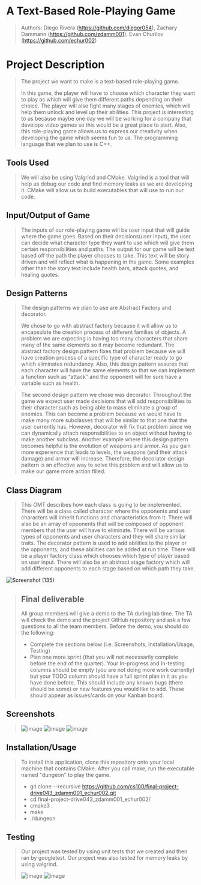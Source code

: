 # A Text-Based Role-Playing Game

 > Authors: Diego Rivera (https://github.com/diegor054), Zachary Dammann (https://github.com/zdamm001), Evan Churilov (https://github.com/echur002)
 

# Project Description
 > The project we want to make is a text-based role-playing game. 
 > 
 > In this game, the player will have to choose which character they want to play as which will give them different paths depending on their choice. The player will also fight many stages of enemies, which will help them unlock and level up their abilities. This project is interesting to us because maybe one day we will be working for a company that develops video games so this would be a great place to start. Also, this role-playing game allows us to express our creativity when developing the game which seems fun to us. The programming language that we plan to use is C++. 
 > 
## Tools Used
 > We will also be using Valgrind and CMake.
 > Valgrind is a tool that will help us debug our code and find memory leaks as we are developing it. CMake will allow us to build executables that will use to run our code.
 > 
 ## Input/Output of Game
 >The inputs of our role-playing game will be user input that will guide where the game goes. Based on their decisions(user input), the user can decide what character type they want to use which will give them certain responsibilities and paths. The output for our game will be text based off the path the player chooses to take. This text will be story driven and will reflect what is happening in the game. Some examples other than the story text include health bars, attack quotes, and healing quotes.
 >
 ## Design Patterns
 >The design patterns we plan to use are Abstract Factory and decorator.
 > 
 > We chose to go with abstract factory because it will allow us to encapsulate the creation process of different families of objects. A problem we are expecting is having too many characters that share many of the same elements so it may become redundant. The abstract factory design pattern fixes that problem because we will have creation process of a specific type of character ready to go which eliminates redundancy. Also, this design pattern assures that each character will have the same elements so that we can implement a function such as “attack” and the opponent will for sure have a variable such as health. 
 
 >The second design pattern we chose was decorator. Throughout the game we expect user made decisions that will add responsibilities to their character such as being able to mass eliminate a group of enemies. This can become a problem because we would have to make many more subclasses that will be similar to that one that the user currently has. However, decorator will fix that problem since we can dynamically attach responsibilities to an object without having to make another subclass. Another example where this design pattern becomes helpful is the evolution of weapons and armor. As you gain more experience that leads to levels, the weapons (and their attack damage) and armor will increase. Therefore, the decorator design pattern is an effective way to solve this problem and will allow us to make our game more action filled. 
 > 
## Class Diagram
 > This OMT describes how each class is going to be implemented. There will be a class called character where the opponents and user characters will inherit functions and characteristics from it. There will also be an array of opponents that will be composed of opponent members that the user will have to eliminate. There will be various types of opponents and user characters and they will share similar traits. The decorator pattern is used to add abilities to the player or the opponents, and these abilities can be added at run time. There will be a player factory class which chooses which type of player based on user input. There will also be an abstract stage factory which will add different opponents to each stage based on which path they take.
 > 
![Screenshot (135)](https://user-images.githubusercontent.com/69490329/120254038-bdeab000-c23d-11eb-86a0-47de9aaf9586.png)
 
 > ## Final deliverable
 > All group members will give a demo to the TA during lab time. The TA will check the demo and the project GitHub repository and ask a few questions to all the team members. 
 > Before the demo, you should do the following:
 > * Complete the sections below (i.e. Screenshots, Installation/Usage, Testing)
 > * Plan one more sprint (that you will not necessarily complete before the end of the quarter). Your In-progress and In-testing columns should be empty (you are not doing more work currently) but your TODO column should have a full sprint plan in it as you have done before. This should include any known bugs (there should be some) or new features you would like to add. These should appear as issues/cards on your Kanban board. 
 
 ## Screenshots
 > ![image](https://user-images.githubusercontent.com/81644719/120352280-7a338d00-c2b5-11eb-954e-fbec5f0fd9d9.png)
 > ![image](https://user-images.githubusercontent.com/81644719/120353192-5ae92f80-c2b6-11eb-9001-3adbd3763f30.png)
 > ![image](https://user-images.githubusercontent.com/81644719/120353795-c501d480-c2b6-11eb-8d9e-d62fc5b7353a.png)

 ## Installation/Usage
 > To install this application, clone this repository onto your local machine that contains CMake. After you call make, run the executable named "dungeon" to play the game.
 > 
 > * git clone --recursive https://github.com/cs100/final-project-drive043_zdamm001_echur002.git
 > * cd final-project-drive043_zdamm001_echur002/
 > * cmake3 .
 > * make
 > * ./dungeon

 ## Testing
 > Our project was tested by using unit tests that we created and then ran by googletest. Our project was also tested for memory leaks by using valgrind.
 >
 > ![image](https://user-images.githubusercontent.com/81644719/120354423-43f70d00-c2b7-11eb-91a8-8ead167f97de.png)
 > ![image](https://user-images.githubusercontent.com/81644719/120356105-d77d0d80-c2b8-11eb-8de5-eb4601838a2e.png)

 
